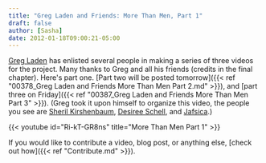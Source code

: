 ```yaml
---
title: "Greg Laden and Friends: More Than Men, Part 1"
draft: false
author: [Sasha]
date: 2012-01-18T09:00:21-05:00
---
```


[Greg Laden](http://scienceblogs.com/gregladen/) has enlisted several people in making a series of three videos for the project. Many thanks to Greg and all his friends (credits in the final chapter). Here's part one. [Part two will be posted tomorrow]({{< ref "00378_Greg Laden and Friends More Than Men Part 2.md" >}}), and [part three on Friday]({{< ref "00387_Greg Laden and Friends More Than Men Part 3" >}}). (Greg took it upon himself to organize this video, the people you see are [Sheril Kirshenbaum](http://sherilkirshenbaum.com/), [Desiree Schell](http://www.skeptic.com/i-am-a-skeptic/Desiree-Schell.html), and [Jafsica](http://www.jafsica.com/).)

{{< youtube id="Ri-kT-GR8ns" title="More Than Men Part 1" >}}

If you would like to contribute a video, blog post, or anything else, [check out how]({{< ref "Contribute.md" >}}).